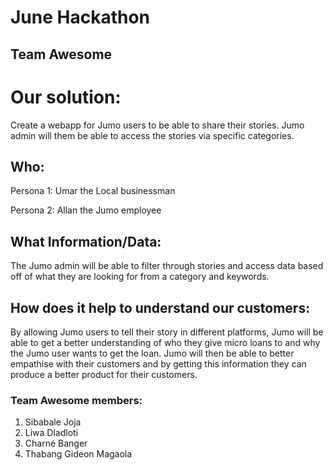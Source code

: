 # June Hackathon
## Team Awesome

# Our solution:
Create a webapp for Jumo users to be able to share their stories.
Jumo admin will them be able to access the stories via specific categories.

## Who:
Persona 1:
Umar the Local businessman

Persona 2:
Allan the Jumo employee

## What Information/Data:
The Jumo admin will be able to filter through stories and access data based off of what they are looking for from a category and keywords.

## How does it help to understand our customers:
By allowing Jumo users to tell their story in different platforms, Jumo will be able to get a better understanding of who they give micro loans to and why the Jumo user wants to get the loan. Jumo will then be able to better empathise with their customers and by getting this information they can produce a better product for their customers.


### Team Awesome members:
1. Sibabale Joja
2. Liwa Dladloti
3. Charné Banger
4. Thabang Gideon Magaola
